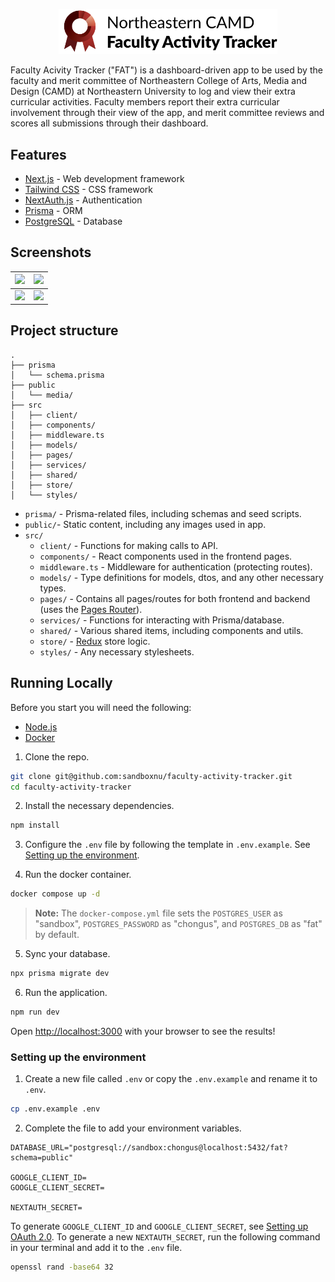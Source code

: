 <!-- # Faculty Activity Tracker (FAT) -->

<p align="center">
  <a href="https://faculty-activity-tracker.vercel.app">
    <img alt="Faculty Activity Tracker Logo" src="./screenshots/Logo.svg" width="350"/>
  </a>
</p>

Faculty Acivity Tracker ("FAT") is a dashboard-driven app to be used by the faculty and merit committee of Northeastern College of Arts, Media and Design (CAMD) at Northeastern University to log and view their extra curricular activities. Faculty members report their extra curricular involvement through their view of the app, and merit committee reviews and scores all submissions through their dashboard.

## Features

- [Next.js](https://nextjs.org) - Web development framework
- [Tailwind CSS](https://tailwindcss.com) - CSS framework
- [NextAuth.js](https://next-auth.js.org/) - Authentication
- [Prisma](https://www.prisma.io/) - ORM
- [PostgreSQL](https://www.postgresql.org/) - Database

## Screenshots

| <image src="./screenshots/faculty-submit-activity.png"> | <image src="./screenshots/faculty-activities.png"> |
| ------------------------------------------------------- | -------------------------------------------------- |
| <image src="./screenshots/mc-scoring.png">              | <image src="./screenshots/mc-graphs.png">          |

## Project structure

```
.
├── prisma
│   └── schema.prisma
├── public
│   └── media/
├── src
│   ├── client/
│   ├── components/
│   ├── middleware.ts
│   ├── models/
│   ├── pages/
│   ├── services/
│   ├── shared/
│   ├── store/
│   └── styles/
```

- `prisma/` - Prisma-related files, including schemas and seed scripts.
- `public/`- Static content, including any images used in app.
- `src/`
  - `client/` - Functions for making calls to API.
  - `components/` - React components used in the frontend pages.
  - `middleware.ts` - Middleware for authentication (protecting routes).
  - `models/` - Type definitions for models, dtos, and any other necessary types.
  - `pages/` - Contains all pages/routes for both frontend and backend (uses the [Pages Router](https://nextjs.org/docs/pages)).
  - `services/` - Functions for interacting with Prisma/database.
  - `shared/` - Various shared items, including components and utils.
  - `store/` - [Redux](https://redux.js.org/) store logic.
  - `styles/` - Any necessary stylesheets.

## Running Locally

Before you start you will need the following:

- [Node.js](https://nodejs.org/en)
- [Docker](https://www.docker.com/)

1. Clone the repo.

```bash
git clone git@github.com:sandboxnu/faculty-activity-tracker.git
cd faculty-activity-tracker
```

2. Install the necessary dependencies.

```bash
npm install
```

3. Configure the `.env` file by following the template in `.env.example`. See [Setting up the environment](#setting-up-the-environment).

4. Run the docker container.

```bash
docker compose up -d
```

> **Note:** The `docker-compose.yml` file sets the `POSTGRES_USER` as "sandbox", `POSTGRES_PASSWORD` as "chongus", and `POSTGRES_DB` as "fat" by default.

5. Sync your database.

```bash
npx prisma migrate dev
```

6. Run the application.

```bash
npm run dev
```

Open [http://localhost:3000](http://localhost:3000) with your browser to see the results!

### Setting up the environment

1. Create a new file called `.env` or copy the `.env.example` and rename it to `.env`.

```bash
cp .env.example .env
```

2. Complete the file to add your environment variables.

```env
DATABASE_URL="postgresql://sandbox:chongus@localhost:5432/fat?schema=public"

GOOGLE_CLIENT_ID=
GOOGLE_CLIENT_SECRET=

NEXTAUTH_SECRET=
```

To generate `GOOGLE_CLIENT_ID` and `GOOGLE_CLIENT_SECRET`, see [Setting up OAuth 2.0](https://support.google.com/cloud/answer/6158849?hl=en). To generate a new `NEXTAUTH_SECRET`, run the following command in your terminal and add it to the `.env` file.

```bash
openssl rand -base64 32
```
